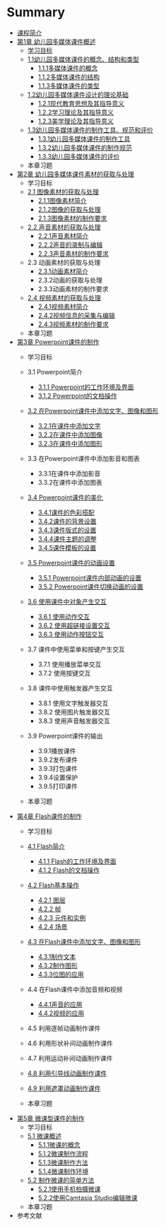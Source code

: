 # Summary

* [课程简介](README.md)
* [第1章  幼儿园多媒体课件概述](di-1-zhang-you-er-yuan-duo-mei-ti-ke-jian-gai-shu.md)
  * [学习目标](xue-xi-mu-biao.md)
  * [1.1幼儿园多媒体课件的概念、结构和类型](11you-er-yuan-duo-mei-ti-ke-jian-de-gai-nian-3001-jie-gou-he-lei-xing.md)
    * [1.1.1多媒体课件的概念](111duo-mei-ti-ke-jian-de-gai-nian.md)
    * [1.1.2多媒体课件的结构](112duo-mei-ti-ke-jian-de-jie-gou.md)
    * [1.1.3多媒体课件的类型](113duo-mei-ti-ke-jian-de-lei-xing.md)
  * [1.2幼儿园多媒体课件设计的理论基础](12you-er-yuan-duo-mei-ti-ke-jian-she-ji-de-li-lun-ji-chu.md)
    * [1.2.1现代教育思想及其指导意义](121xian-dai-jiao-yu-si-xiang-ji-qi-zhi-dao-yi-yi.md)
    * [1.2.2学习理论及其指导意义](122xue-xi-li-lun-ji-qi-zhi-dao-yi-yi.md)
    * [1.2.3美学理论及其指导意义](123mei-xue-li-lun-ji-qi-zhi-dao-yi-yi.md)
  * [1.3幼儿园多媒体课件的制作工具、规范和评价](13you-er-yuan-duo-mei-ti-ke-jian-de-zhi-zuo-gong-ju-3001-gui-fan-he-ping-jia.md)
    * [1.3.1幼儿园多媒体课件的制作工具](131you-er-yuan-duo-mei-ti-ke-jian-de-zhi-zuo-gong-ju.md)
    * [1.3.2幼儿园多媒体课件的制作规范](132you-er-yuan-duo-mei-ti-ke-jian-de-zhi-zuo-gui-fan.md)
    * [1.3.3幼儿园多媒体课件的评价](133you-er-yuan-duo-mei-ti-ke-jian-de-ping-jia.md)
  * 本章习题
* [第2章  幼儿园多媒体课件素材的获取与处理](di-2-zhang-you-er-yuan-duo-mei-ti-ke-jian-su-cai-de-huo-qu-yu-chu-li.md)
  * 学习目标
  * [2.1 图像素材的获取与处理](di-2-zhang-you-er-yuan-duo-mei-ti-ke-jian-su-cai-de-huo-qu-yu-chu-li/21-tu-xiang-su-cai-de-huo-qu-yu-chu-li.md)
    * [2.1.1图像素材简介](di-2-zhang-you-er-yuan-duo-mei-ti-ke-jian-su-cai-de-huo-qu-yu-chu-li/21-tu-xiang-su-cai-de-huo-qu-yu-chu-li/211tu-xiang-su-cai-jian-jie.md)
    * [2.1.2图像的获取与处理](di-2-zhang-you-er-yuan-duo-mei-ti-ke-jian-su-cai-de-huo-qu-yu-chu-li/21-tu-xiang-su-cai-de-huo-qu-yu-chu-li/212tu-xiang-de-huo-qu-yu-chu-li.md)
    * [2.1.3图像素材的制作要求](di-2-zhang-you-er-yuan-duo-mei-ti-ke-jian-su-cai-de-huo-qu-yu-chu-li/21-tu-xiang-su-cai-de-huo-qu-yu-chu-li/213tu-xiang-su-cai-de-zhi-zuo-yao-qiu.md)
  * [2.2 声音素材的获取与处理](di-2-zhang-you-er-yuan-duo-mei-ti-ke-jian-su-cai-de-huo-qu-yu-chu-li/22-sheng-yin-su-cai-de-huo-qu-yu-chu-li.md)
    * [2.2.1声音素材简介](di-2-zhang-you-er-yuan-duo-mei-ti-ke-jian-su-cai-de-huo-qu-yu-chu-li/22-sheng-yin-su-cai-de-huo-qu-yu-chu-li/221sheng-yin-su-cai-jian-jie.md)
    * [2.2.2声音的录制与编辑](di-2-zhang-you-er-yuan-duo-mei-ti-ke-jian-su-cai-de-huo-qu-yu-chu-li/22-sheng-yin-su-cai-de-huo-qu-yu-chu-li/222sheng-yin-de-lu-zhi-yu-bian-ji.md)
    * [2.2.3声音素材的制作要求](di-2-zhang-you-er-yuan-duo-mei-ti-ke-jian-su-cai-de-huo-qu-yu-chu-li/22-sheng-yin-su-cai-de-huo-qu-yu-chu-li/223sheng-yin-su-cai-de-zhi-zuo-yao-qiu.md)
  * 2.3 动画素材的获取与处理
    * [2.3.1动画素材简介](di-2-zhang-you-er-yuan-duo-mei-ti-ke-jian-su-cai-de-huo-qu-yu-chu-li/231dong-hua-su-cai-jian-jie.md)
    * 2.3.2动画的获取与处理
    * 2.3.3动画素材的制作要求
  * [2.4 视频素材的获取与处理](24-shi-pin-su-cai-de-huo-qu-yu-chu-li.md)
    * [2.4.1视频素材简介](24-shi-pin-su-cai-de-huo-qu-yu-chu-li/241shi-pin-su-cai-jian-jie.md)
    * [2.4.2视频信息的采集与编辑](24-shi-pin-su-cai-de-huo-qu-yu-chu-li/242shi-pin-xin-xi-de-cai-ji-yu-bian-ji.md)
    * [2.4.3视频素材的制作要求](24-shi-pin-su-cai-de-huo-qu-yu-chu-li/243shi-pin-su-cai-de-zhi-zuo-yao-qiu.md)
  * 本章习题
* [第3章  Powerpoint课件的制作](di-3-zhang-powerpoint-ke-jian-de-zhi-zuo.md)
  * 学习目标
  * 3.1 Powerpoint简介
    * [3.1.1 Powerpoint的工作环境及界面](311-powerpointde-gong-zuo-huan-jing-ji-jie-mian.md)
    * [3.1.2 Powerpoint的文档操作](312-powerpointde-wen-dang-cao-zuo.md)
  * [3.2 在Powerpoint课件中添加文字、图像和图形](32-zai-powerpoint-ke-jian-zhong-tian-jia-wen-zi-3001-tu-xiang-he-tu-xing.md)
    * [3.2.1在课件中添加文字](321zai-ke-jian-zhong-tian-jia-wen-zi.md)
    * [3.2.2在课件中添加图像](322zai-ke-jian-zhong-tian-jia-tu-xiang.md)
    * [3.2.3在课件中添加图形](323zai-ke-jian-zhong-tian-jia-tu-xing.md)
  * 3.3 在Powerpoint课件中添加影音和图表
    * 3.3.1在课件中添加影音
    * 3.3.2在课件中添加图表
  * [3.4 Powerpoint课件的美化](34-powerpointke-jian-de-mei-hua.md)
    * [3.4.1课件的色彩搭配](341ke-jian-de-se-cai-da-pei.md)
    * [3.4.2课件的背景设置](342ke-jian-de-bei-jing-she-zhi.md)
    * [3.4.3课件版式的设置](343ke-jian-ban-shi-de-she-zhi.md)
    * [3.4.4课件主题的调整](344ke-jian-zhu-ti-de-diao-zheng.md)
    * [3.4.5课件模板的设置](345ke-jian-mo-ban-de-she-zhi.md)
  * [3.5 Powerpoint课件的动画设置](35-powerpointke-jian-de-dong-hua-she-zhi.md)
    * [3.5.1 Powerpoint课件内部动画的设置](351-powerpointke-jian-nei-bu-dong-hua-de-she-zhi.md)
    * [3.5.2 Powerpoint课件切换动画的设置](352-powerpointke-jian-qie-huan-dong-hua-de-she-zhi.md)
  * [3.6 使用课件中对象产生交互](36-shi-yong-ke-jian-zhong-dui-xiang-chan-sheng-jiao-hu.md)
    * [3.6.1 使用动作交互](36-shi-yong-ke-jian-zhong-dui-xiang-chan-sheng-jiao-hu/361-shi-yong-dong-zuo-jiao-hu.md)
    * [3.6.2 使用超链接设置交互](36-shi-yong-ke-jian-zhong-dui-xiang-chan-sheng-jiao-hu/362-shi-yong-chao-lian-jie-she-zhi-jiao-hu.md)
    * [3.6.3 使用动作按钮交互](36-shi-yong-ke-jian-zhong-dui-xiang-chan-sheng-jiao-hu/363-shi-yong-dong-zuo-an-niu-jiao-hu.md)

  * 3.7 课件中使用菜单和按键产生交互
    * 3.7.1 使用播放菜单交互
    * 3.7.2 使用按键交互
  * 3.8 课件中使用触发器产生交互
    * 3.8.1 使用文字触发器交互
    * 3.8.2 使用图片触发器交互
    * 3.8.3 使用声音触发器交互
  * 3.9 Powerpoint课件的输出
    * 3.9.1播放课件
    * 3.9.2发布课件
    * 3.9.3打包课件
    * 3.9.4设置保护
    * 3.9.5打印课件
  * 本章习题
* [第4章  Flash课件的制作](di-4-zhang-flash-ke-jian-de-zhi-zuo.md)
  * 学习目标
  * [4.1 Flash简介](41-flashjian-jie.md)

    * [4.1.1 Flash的工作环境及界面](41-flashjian-jie/411-flashde-gong-zuo-huan-jing-ji-jie-mian.md)
    * [4.1.2 Flash的文档操作](41-flashjian-jie/412-flashde-wen-dang-cao-zuo.md)

  * [4.2 Flash基本操作](42-flashji-ben-cao-zuo.md)
    * [4.2.1 图层](42-flashji-ben-cao-zuo/421-tu-ceng.md)
    * [4.2.2 帧](42-flashji-ben-cao-zuo/422-zheng.md)
    * [4.2.3 元件和实例](42-flashji-ben-cao-zuo/423-yuan-jian-he-shi-li.md)
    * [4.2.4 场景](42-flashji-ben-cao-zuo/424-chang-jing.md)
  * [4.3 在Flash课件中添加文字、图像和图形](43-zai-flash-ke-jian-zhong-tian-jia-wen-zi-3001-tu-xiang-he-tu-xing.md)
    * [4.3.1制作文本](43-zai-flash-ke-jian-zhong-tian-jia-wen-zi-3001-tu-xiang-he-tu-xing/431zhi-zuo-wen-ben.md)
    * [4.3.2制作图形](43-zai-flash-ke-jian-zhong-tian-jia-wen-zi-3001-tu-xiang-he-tu-xing/432zhi-zuo-tu-xing.md)
    * [4.3.3位图的应用](43-zai-flash-ke-jian-zhong-tian-jia-wen-zi-3001-tu-xiang-he-tu-xing/433wei-tu-de-ying-yong.md)

  * 4.4 在Flash课件中添加音频和视频
    * [4.4.1声音的应用](441sheng-yin-de-ying-yong.md)
    * [4.4.2视频的应用](442shi-pin-de-ying-yong.md)
  * 4.5 利用逐帧动画制作课件
  * 4.6 利用形状补间动画制作课件
  * 4.7 利用运动补间动画制作课件
  * [4.8 利用引导线动画制作课件](48-li-yong-yin-dao-xian-dong-hua-zhi-zuo-ke-jian.md)
  * [4.9 利用遮罩动画制作课件](49-li-yong-zhe-zhao-dong-hua-zhi-zuo-ke-jian.md)
  * 本章习题
* [第5章  微课型课件的制作](di-5-zhang-wei-ke-xing-ke-jian-de-zhi-zuo.md)
  * 学习目标
  * [5.1 微课概述](51-wei-ke-gai-shu.md)
    * [5.1.1微课的概念](51-wei-ke-gai-shu/511wei-ke-de-gai-nian.md)
    * [5.1.2微课制作流程](51-wei-ke-gai-shu/512wei-ke-zhi-zuo-liu-cheng.md)
    * [5.1.3微课制作方法](51-wei-ke-gai-shu/513wei-ke-zhi-zuo-fang-fa.md)
    * [5.1.4微课制作环境](51-wei-ke-gai-shu/514wei-ke-zhi-zuo-huan-jing.md)
  * [5.2 制作微课的简单方法](52-zhi-zuo-wei-ke-de-jian-dan-fang-fa.md)
    * [5.2.1使用手机拍摄微课](52-zhi-zuo-wei-ke-de-jian-dan-fang-fa/521shi-yong-shou-ji-pai-she-wei-ke.md)
    * [5.2.2使用Camtasia Studio编辑微课](52-zhi-zuo-wei-ke-de-jian-dan-fang-fa/522shi-yong-camtasia-studio-bian-ji-wei-ke.md)
  * 本章习题
* 参考文献

